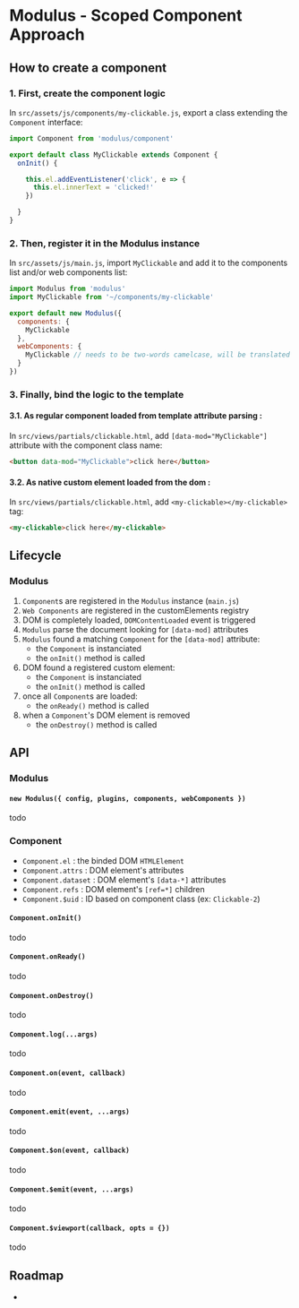 # Modulus - Scoped Component Approach


## How to create a component

### 1. First, create the component logic

In `src/assets/js/components/my-clickable.js`, export a class extending the `Component` interface:
```js
import Component from 'modulus/component'

export default class MyClickable extends Component {
  onInit() {

    this.el.addEventListener('click', e => {
      this.el.innerText = 'clicked!'
    })

  }
}
```

### 2. Then, register it in the Modulus instance

In `src/assets/js/main.js`, import `MyClickable` and add it to the components list and/or web components list:
```js
import Modulus from 'modulus'
import MyClickable from '~/components/my-clickable'

export default new Modulus({
  components: {
    MyClickable
  },
  webComponents: {
    MyClickable // needs to be two-words camelcase, will be translated to 'my-clickable'
  }
})
```


### 3. Finally, bind the logic to the template

#### 3.1. As regular component loaded from template attribute parsing :

In `src/views/partials/clickable.html`, add `[data-mod="MyClickable"]` attribute with the component class name:
```html
<button data-mod="MyClickable">click here</button>
```

#### 3.2. As native custom element loaded from the dom :

In `src/views/partials/clickable.html`, add `<my-clickable></my-clickable>` tag:
```html
<my-clickable>click here</my-clickable>
```


## Lifecycle

### Modulus

1. `Component`s are registered in the `Modulus` instance (`main.js`)
2. `Web Components` are registered in the customElements registry
3. DOM is completely loaded, `DOMContentLoaded` event is triggered
4. `Modulus` parse the document looking for `[data-mod]` attributes
5. `Modulus` found a matching `Component` for the `[data-mod]` attribute:
    - the `Component` is instanciated
    - the `onInit()` method is called
6. DOM found a registered custom element:
    - the `Component` is instanciated
    - the `onInit()` method is called
7. once all `Component`s are loaded:
    - the `onReady()` method is called
8. when a `Component`'s DOM element is removed
    - the `onDestroy()` method is called


## API

### Modulus

#### `new Modulus({ config, plugins, components, webComponents })`

todo

### Component

- `Component.el` : the binded DOM `HTMLElement`
- `Component.attrs` : DOM element's attributes
- `Component.dataset` : DOM element's `[data-*]` attributes
- `Component.refs` : DOM element's `[ref=*]` children
- `Component.$uid` : ID based on component class (ex: `Clickable-2`)

#### `Component.onInit()`

todo

#### `Component.onReady()`

todo

#### `Component.onDestroy()`

todo

#### `Component.log(...args)`

todo

#### `Component.on(event, callback)`

todo

#### `Component.emit(event, ...args)`

todo

#### `Component.$on(event, callback)`

todo

#### `Component.$emit(event, ...args)`

todo

#### `Component.$viewport(callback, opts = {})`

todo


## Roadmap

- 